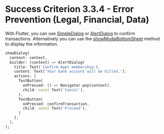 # Success Criterion 3.3.4 - Error Prevention (Legal, Financial, Data)

With Flutter, you can use [SimpleDialog](https://api.flutter.dev/flutter/material/SimpleDialog-class.html) or [AlertDialog](https://api.flutter.dev/flutter/material/AlertDialog-class.html) to confirm transactions. Alternatively you can use the [showModalBottomSheet](https://api.flutter.dev/flutter/material/showModalBottomSheet.html) method to display the information.

```dart
showDialog(
  context: context,
  builder: (context) => AlertDialog(
    title: Text('Confirm Appt membership'),
    content: Text('Your bank account will be billed.'),
    actions: [
      TextButton(
        onPressed: () => Navigator.pop(context),
        child: const Text('Cancel'),
      ),
      TextButton(
        onPressed: confirmTransaction,
        child: const Text('Proceed'),
      )
    ],
  ),
);
```